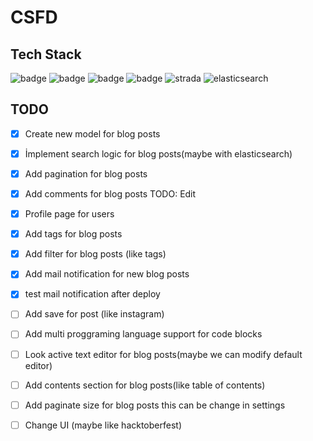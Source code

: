 # CSFD
## Tech Stack
![badge](https://img.shields.io/badge/Ruby-8c1f28.svg?style=for-the-badge&logo=Ruby&logoColor=8c1f28&labelColor=F2F2F2)
![badge](https://img.shields.io/badge/Ruby%20on%20Rails-8c1f28.svg?style=for-the-badge&logo=RubyonRails&logoColor=8c1f28&labelColor=F2F2F2)
![badge](https://img.shields.io/badge/postgresql-8c1f28.svg?style=for-the-badge&logo=postgresql&logoColor=8c1f28&labelColor=F2F2F2)
![badge](https://img.shields.io/badge/tailwind-8c1f28.svg?style=for-the-badge&logo=tailwind&logoColor=8c1f28&labelColor=F2F2F2)
![strada](https://img.shields.io/badge/strada-8c1f28.svg?style=for-the-badge&logo=strada&logoColor=8c1f28&labelColor=F2F2F2)
![elasticsearch](https://img.shields.io/badge/elasticsearch-8c1f28.svg?style=for-the-badge&logo=elasticsearch&logoColor=8c1f28&labelColor=F2F2F2)

## TODO
- [x] Create new model for blog posts
- [x] İmplement search logic for blog posts(maybe with elasticsearch)
- [x] Add pagination for blog posts
- [x] Add comments for blog posts TODO: Edit
- [x] Profile page for users
- [x] Add tags for blog posts
- [x] Add filter for blog posts (like tags)
- [x] Add mail notification for new blog posts
 - [x] test mail notification after deploy
- [ ] Add save for post (like instagram)
- [ ] Add multi proggraming language support for code blocks
- [ ] Look active text editor for blog posts(maybe we can modify default editor)
- [ ] Add contents section for blog posts(like table of contents)
- [ ] Add paginate size for blog posts this can be change in settings
- [ ] Change UI (maybe like hacktoberfest)

